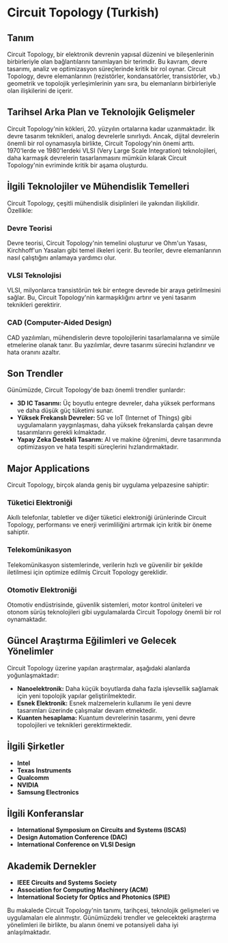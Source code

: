 # Circuit Topology (Turkish)

## Tanım

Circuit Topology, bir elektronik devrenin yapısal düzenini ve bileşenlerinin birbirleriyle olan bağlantılarını tanımlayan bir terimdir. Bu kavram, devre tasarımı, analiz ve optimizasyon süreçlerinde kritik bir rol oynar. Circuit Topology, devre elemanlarının (rezistörler, kondansatörler, transistörler, vb.) geometrik ve topolojik yerleşimlerinin yanı sıra, bu elemanların birbirleriyle olan ilişkilerini de içerir.

## Tarihsel Arka Plan ve Teknolojik Gelişmeler

Circuit Topology'nin kökleri, 20. yüzyılın ortalarına kadar uzanmaktadır. İlk devre tasarım teknikleri, analog devrelerle sınırlıydı. Ancak, dijital devrelerin önemli bir rol oynamasıyla birlikte, Circuit Topology'nin önemi arttı. 1970'lerde ve 1980'lerdeki VLSI (Very Large Scale Integration) teknolojileri, daha karmaşık devrelerin tasarlanmasını mümkün kılarak Circuit Topology'nin evriminde kritik bir aşama oluşturdu.

## İlgili Teknolojiler ve Mühendislik Temelleri

Circuit Topology, çeşitli mühendislik disiplinleri ile yakından ilişkilidir. Özellikle:

### Devre Teorisi

Devre teorisi, Circuit Topology'nin temelini oluşturur ve Ohm'un Yasası, Kirchhoff'un Yasaları gibi temel ilkeleri içerir. Bu teoriler, devre elemanlarının nasıl çalıştığını anlamaya yardımcı olur.

### VLSI Teknolojisi

VLSI, milyonlarca transistörün tek bir entegre devrede bir araya getirilmesini sağlar. Bu, Circuit Topology'nin karmaşıklığını artırır ve yeni tasarım teknikleri gerektirir.

### CAD (Computer-Aided Design)

CAD yazılımları, mühendislerin devre topolojilerini tasarlamalarına ve simüle etmelerine olanak tanır. Bu yazılımlar, devre tasarımı sürecini hızlandırır ve hata oranını azaltır.

## Son Trendler

Günümüzde, Circuit Topology'de bazı önemli trendler şunlardır:

- **3D IC Tasarımı:** Üç boyutlu entegre devreler, daha yüksek performans ve daha düşük güç tüketimi sunar.
- **Yüksek Frekanslı Devreler:** 5G ve IoT (Internet of Things) gibi uygulamaların yaygınlaşması, daha yüksek frekanslarda çalışan devre tasarımlarını gerekli kılmaktadır.
- **Yapay Zeka Destekli Tasarım:** AI ve makine öğrenimi, devre tasarımında optimizasyon ve hata tespiti süreçlerini hızlandırmaktadır.

## Major Applications

Circuit Topology, birçok alanda geniş bir uygulama yelpazesine sahiptir:

### Tüketici Elektroniği

Akıllı telefonlar, tabletler ve diğer tüketici elektroniği ürünlerinde Circuit Topology, performansı ve enerji verimliliğini artırmak için kritik bir öneme sahiptir.

### Telekomünikasyon

Telekomünikasyon sistemlerinde, verilerin hızlı ve güvenilir bir şekilde iletilmesi için optimize edilmiş Circuit Topology gereklidir.

### Otomotiv Elektroniği

Otomotiv endüstrisinde, güvenlik sistemleri, motor kontrol üniteleri ve otonom sürüş teknolojileri gibi uygulamalarda Circuit Topology önemli bir rol oynamaktadır.

## Güncel Araştırma Eğilimleri ve Gelecek Yönelimler

Circuit Topology üzerine yapılan araştırmalar, aşağıdaki alanlarda yoğunlaşmaktadır:

- **Nanoelektronik:** Daha küçük boyutlarda daha fazla işlevsellik sağlamak için yeni topolojik yapılar geliştirilmektedir.
- **Esnek Elektronik:** Esnek malzemelerin kullanımı ile yeni devre tasarımları üzerinde çalışmalar devam etmektedir.
- **Kuanten hesaplama:** Kuantum devrelerinin tasarımı, yeni devre topolojileri ve teknikleri gerektirmektedir.

## İlgili Şirketler

- **Intel**
- **Texas Instruments**
- **Qualcomm**
- **NVIDIA**
- **Samsung Electronics**

## İlgili Konferanslar

- **International Symposium on Circuits and Systems (ISCAS)**
- **Design Automation Conference (DAC)**
- **International Conference on VLSI Design**

## Akademik Dernekler

- **IEEE Circuits and Systems Society**
- **Association for Computing Machinery (ACM)**
- **International Society for Optics and Photonics (SPIE)**

Bu makalede Circuit Topology'nin tanımı, tarihçesi, teknolojik gelişmeleri ve uygulamaları ele alınmıştır. Günümüzdeki trendler ve gelecekteki araştırma yönelimleri ile birlikte, bu alanın önemi ve potansiyeli daha iyi anlaşılmaktadır.